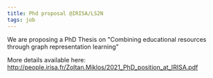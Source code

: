 ```yaml
---
title: Phd proposal @IRISA/LS2N
tags: job
---
```


We are proposing  a PhD Thesis on "Combining educational resources through graph representation learning"

<!--more-->

More  details available here: http://people.irisa.fr/Zoltan.Miklos/2021_PhD_position_at_IRISA.pdf
